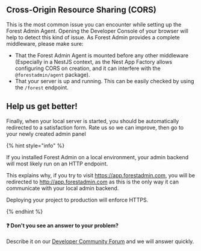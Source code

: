 ## Cross-Origin Resource Sharing (CORS)

This is the most common issue you can encounter while setting up the Forest Admin Agent.
Opening the Developer Console of your browser will help to detect this kind of issue. As Forest Admin provides a complete middleware, please make sure:

- That the Forest Admin Agent is mounted before any other middleware (Especially in a NestJS context, as the Nest App Factory allows configuring CORS on creation, and it can interfere with the `@forestadmin/agent` package).
- That your server is up and running. This can be easily checked by using the `/forest` endpoint.

## Help us get better!

Finally, when your local server is started, you should be automatically redirected to a satisfaction form. Rate us so we can improve, then go to your newly created admin panel

{% hint style="info" %}

If you installed Forest Admin on a local environment, your admin backend will most likely run on an HTTP endpoint.

This explains why, if you try to visit https://app.forestadmin.com, you will be redirected to http://app.forestadmin.com as this is the only way it can communicate with your local admin backend.

Deploying your project to production will enforce HTTPS.

{% endhint %}

#### ❓ Don't you see an answer to your problem?

Describe it on our [Developer Community Forum](https://community.forestadmin.com) and we will answer quickly.
